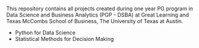 This repository contains all projects created during one year PG program in Data Science and Business Analytics (PGP - DSBA) at Great Learning and Texas McCombs School of Business, The University of Texas at Austin.
* Python for Data Science
* Statistical Methods for Decision Making
